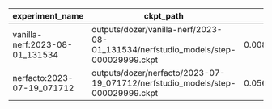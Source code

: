 | experiment_name                | ckpt_path                                                                          | fps                 | fps_std               | lpips              | lpips_std           | psnr               | psnr_std           | ssim               | ssim_std            | coarse_psnr        | coarse_psnr_std    | fine_lpips         | fine_lpips_std     | fine_psnr          | fine_psnr_std      | fine_ssim           | fine_ssim_std       | num_rays_per_sec | num_rays_per_sec_std |
| ------------------------------ | ---------------------------------------------------------------------------------- | ------------------- | --------------------- | ------------------ | ------------------- | ------------------ | ------------------ | ------------------ | ------------------- | ------------------ | ------------------ | ------------------ | ------------------ | ------------------ | ------------------ | ------------------- | ------------------- | ---------------- | -------------------- |
| vanilla-nerf:2023-08-01_131534 | outputs/dozer/vanilla-nerf/2023-08-01_131534/nerfstudio_models/step-000029999.ckpt | 0.00841456837952137 | 8.303047252411488e-06 |                    |                     | 10.896801948547363 | 1.8293964862823486 |                    |                     | 11.414902687072754 | 1.4824326038360596 | 0.9057040810585022 | 0.0715944916009903 | 10.896801948547363 | 1.8293964862823486 | 0.47724422812461853 | 0.05570774897933006 | 12655.51171875   | 12.48770523071289    |
| nerfacto:2023-07-19_071712     | outputs/dozer/nerfacto/2023-07-19_071712/nerfstudio_models/step-000029999.ckpt     | 0.05678953602910042 | 0.0013278507394716144 | 0.3139099180698395 | 0.03634684532880783 | 20.252485275268555 | 2.1787421703338623 | 0.7311223745346069 | 0.04070519283413887 |                    |                    |                    |                    |                    |                    |                     |                     | 85411.4609375    | 1997.0875244140625   |
